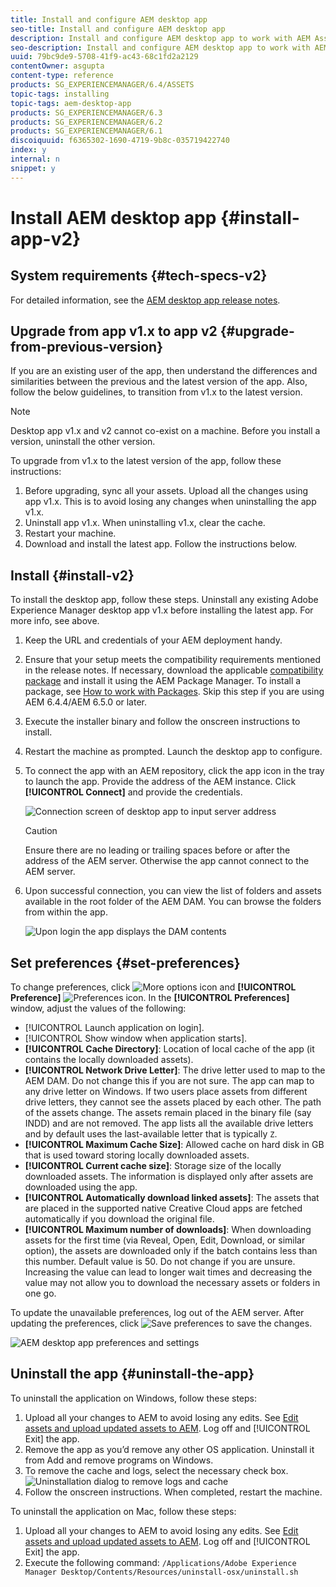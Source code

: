 ```yaml
---
title: Install and configure AEM desktop app
seo-title: Install and configure AEM desktop app
description: Install and configure AEM desktop app to work with AEM Assets servers and download the assets on your local file system.
seo-description: Install and configure AEM desktop app to work with AEM Assets servers and download the assets on your local file system.
uuid: 79bc9de9-5708-41f9-ac43-68c1fd2a2129
contentOwner: asgupta
content-type: reference
products: SG_EXPERIENCEMANAGER/6.4/ASSETS
topic-tags: installing
topic-tags: aem-desktop-app
products: SG_EXPERIENCEMANAGER/6.3
products: SG_EXPERIENCEMANAGER/6.2
products: SG_EXPERIENCEMANAGER/6.1
discoiquuid: f6365302-1690-4719-9b8c-035719422740
index: y
internal: n
snippet: y
---
```


# Install AEM desktop app {#install-app-v2}

## System requirements {#tech-specs-v2}

For detailed information, see the [AEM desktop app release notes](release-notes.md).

## Upgrade from app v1.x to app v2 {#upgrade-from-previous-version}

If you are an existing user of the app, then understand the differences and similarities between the previous and the latest version of the app. Also, follow the below guidelines, to transition from v1.x to the latest version.

>[!NOTE]
>
>Desktop app v1.x and v2 cannot co-exist on a machine. Before you install a version, uninstall the other version.

To upgrade from v1.x to the latest version of the app, follow these instructions:

1. Before upgrading, sync all your assets. Upload all the changes using app v1.x. This is to avoid losing any changes when uninstalling the app v1.x.
1. Uninstall app v1.x. When uninstalling v1.x, clear the cache.
1. Restart your machine.
1. Download and install the latest app. Follow the instructions below.

## Install {#install-v2}

To install the desktop app, follow these steps. Uninstall any existing Adobe Experience Manager desktop app v1.x before installing the latest app. For more info, see above.

1. Keep the URL and credentials of your AEM deployment handy.
1. Ensure that your setup meets the compatibility requirements mentioned in the release notes. If necessary, download the applicable [compatibility package](https://www.adobeaemcloud.com/content/marketplace/marketplaceProxy.html?packagePath=/content/companies/public/adobe/packages/cq640/featurepack/adobe-asset-link-support) and install it using the AEM Package Manager. To install a package, see [How to work with Packages](https://helpx.adobe.com/experience-manager/6-5/sites/administering/using/package-manager.html). Skip this step if you are using AEM 6.4.4/AEM 6.5.0 or later.
1. Execute the installer binary and follow the onscreen instructions to install.
1. Restart the machine as prompted. Launch the desktop app to configure.
1. To connect the app with an AEM repository, click the app icon in the tray to launch the app. Provide the address of the AEM instance. Click **[!UICONTROL Connect]** and provide the credentials.

   ![Connection screen of desktop app to input server address](assets/connect_da2.png "Connection screen to input server address")

   >[!Caution]
   >
   >Ensure there are no leading or trailing spaces before or after the address of the AEM server. Otherwise the app cannot connect to the AEM server.

1. Upon successful connection, you can view the list of folders and assets available in the root folder of the AEM DAM. You can browse the folders from within the app.

   ![Upon login the app displays the DAM contents](assets/firstview_da2.png "Upon login the app displays the DAM contents")

## Set preferences {#set-preferences}

To change preferences, click ![More options icon](assets/do-not-localize/more_options_da2.png) and **[!UICONTROL Preference]** ![Preferences icon](assets/do-not-localize/preferences_icon_da2.png). In the **[!UICONTROL Preferences]** window, adjust the values of the following:

* [!UICONTROL Launch application on login].
* [!UICONTROL Show window when application starts].
* **[!UICONTROL Cache Directory]**: Location of local cache of the app (it contains the locally downloaded assets).
* **[!UICONTROL Network Drive Letter]**: The drive letter used to map to the AEM DAM. Do not change this if you are not sure. The app can map to any drive letter on Windows. If two users place assets from different drive letters, they cannot see the assets placed by each other. The path of the assets change. The assets remain placed in the binary file (say INDD) and are not removed. The app lists all the available drive letters and by default uses the last-available letter that is typically `Z`.
* **[!UICONTROL Maximum Cache Size]**: Allowed cache on hard disk in GB that is used toward storing locally downloaded assets.
* **[!UICONTROL Current cache size]**: Storage size of the locally downloaded assets. The information is displayed only after assets are downloaded using the app.
* **[!UICONTROL Automatically download linked assets]**: The assets that are placed in the supported native Creative Cloud apps are fetched automatically if you download the original file.
* **[!UICONTROL Maximum number of downloads]**: When downloading assets for the first time (via Reveal, Open, Edit, Download, or similar option), the assets are downloaded only if the batch contains less than this number. Default value is 50. Do not change if you are unsure. Increasing the value can lead to longer wait times and decreasing the value may not allow you to download the necessary assets or folders in one go.

To update the unavailable preferences, log out of the AEM server. After updating the preferences, click ![Save preferences](assets/do-not-localize/save_preferences_da2.png) to save the changes.

![AEM desktop app preferences and settings](assets/preferences_da2.png "Desktop app preferences")

## Uninstall the app {#uninstall-the-app}

To uninstall the application on Windows, follow these steps:

1. Upload all your changes to AEM to avoid losing any edits. See [Edit assets and upload updated assets to AEM](using.md#edit-assets-upload-updated-assets). Log off and [!UICONTROL Exit] the app.
1. Remove the app as you’d remove any other OS application. Uninstall it from Add and remove programs on Windows.
1. To remove the cache and logs, select the necessary check box.
   ![Uninstallation dialog to remove logs and cache](assets/uninstall_da2.png "Uninstallation dialog to remove logs and cache")
1. Follow the onscreen instructions. When completed, restart the machine.

To uninstall the application on Mac, follow these steps:

1. Upload all your changes to AEM to avoid losing any edits. See [Edit assets and upload updated assets to AEM](using.md#edit-assets-upload-updated-assets). Log off and [!UICONTROL Exit] the app.
1. Execute the following command:
`/Applications/Adobe Experience Manager Desktop/Contents/Resources/uninstall-osx/uninstall.sh`